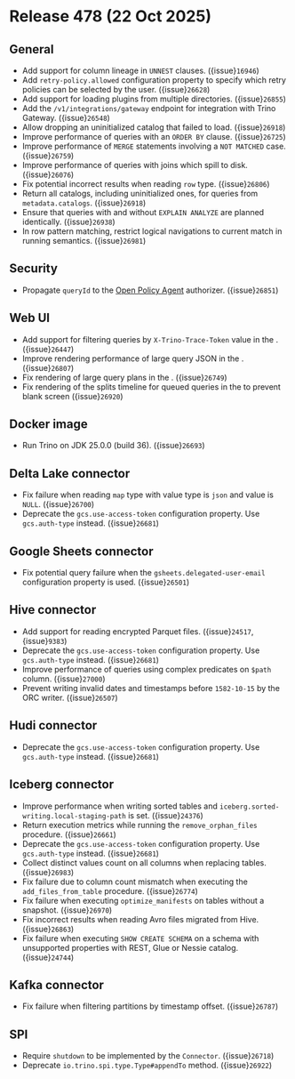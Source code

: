 # Release 478 (22 Oct 2025)

## General

* Add support for column lineage in `UNNEST` clauses. ({issue}`16946`)
* Add `retry-policy.allowed` configuration property to specify which retry
  policies can be selected by the user. ({issue}`26628`)
* Add support for loading plugins from multiple directories. ({issue}`26855`)
* Add the `/v1/integrations/gateway` endpoint for integration with Trino Gateway. ({issue}`26548`)
* Allow dropping an uninitialized catalog that failed to load. ({issue}`26918`)
* Improve performance of queries with an `ORDER BY` clause. ({issue}`26725`)
* Improve performance of `MERGE` statements involving a `NOT MATCHED` case. ({issue}`26759`)
* Improve performance of queries with joins which spill to disk. ({issue}`26076`)
* Fix potential incorrect results when reading `row` type. ({issue}`26806`)
* Return all catalogs, including uninitialized ones, for queries from `metadata.catalogs`. ({issue}`26918`)
* Ensure that queries with and without `EXPLAIN ANALYZE` are planned identically. ({issue}`26938`)
* In row pattern matching, restrict logical navigations to current match in running semantics. ({issue}`26981`)

## Security

* Propagate `queryId` to the [Open Policy Agent](/security/opa-access-control)
  authorizer. ({issue}`26851`)

## Web UI

* Add support for filtering queries by `X-Trino-Trace-Token` value in the [](/admin/preview-web-interface). ({issue}`26447`)
* Improve rendering performance of large query JSON in the [](/admin/preview-web-interface). ({issue}`26807`)
* Fix rendering of large query plans in the [](/admin/preview-web-interface). ({issue}`26749`)
* Fix rendering of the splits timeline for queued queries in the [](/admin/preview-web-interface) to prevent
  blank screen ({issue}`26920`)

## Docker image

* Run Trino on JDK 25.0.0 (build 36). ({issue}`26693`)

## Delta Lake connector

* Fix failure when reading `map` type with value type is `json` and value is `NULL`. ({issue}`26700`)
* Deprecate the `gcs.use-access-token` configuration property. Use `gcs.auth-type` instead. ({issue}`26681`)

## Google Sheets connector

* Fix potential query failure when the `gsheets.delegated-user-email` configuration property
  is used. ({issue}`26501`)

## Hive connector

* Add support for reading encrypted Parquet files. ({issue}`24517`, {issue}`9383`)
* Deprecate the `gcs.use-access-token` configuration property. Use `gcs.auth-type` instead. ({issue}`26681`)
* Improve performance of queries using complex predicates on `$path` column. ({issue}`27000`)
* Prevent writing invalid dates and timestamps before `1582-10-15` by the ORC writer. ({issue}`26507`)

## Hudi connector

* Deprecate the `gcs.use-access-token` configuration property. Use `gcs.auth-type` instead. ({issue}`26681`)

## Iceberg connector

* Improve performance when writing sorted tables and `iceberg.sorted-writing.local-staging-path`
 is set. ({issue}`24376`)
* Return execution metrics while running the `remove_orphan_files` procedure. ({issue}`26661`)
* Deprecate the `gcs.use-access-token` configuration property. Use `gcs.auth-type` instead. ({issue}`26681`)
* Collect distinct values count on all columns when replacing tables. ({issue}`26983`)
* Fix failure due to column count mismatch when executing the `add_files_from_table`
  procedure. ({issue}`26774`)
* Fix failure when executing `optimize_manifests` on tables without a snapshot. ({issue}`26970`)
* Fix incorrect results when reading Avro files migrated from Hive. ({issue}`26863`)
* Fix failure when executing `SHOW CREATE SCHEMA` on a schema with unsupported properties
  with REST, Glue or Nessie catalog. ({issue}`24744`)

## Kafka connector

* Fix failure when filtering partitions by timestamp offset. ({issue}`26787`)

## SPI

* Require `shutdown` to be implemented by the `Connector`. ({issue}`26718`)
* Deprecate `io.trino.spi.type.Type#appendTo` method. ({issue}`26922`)
